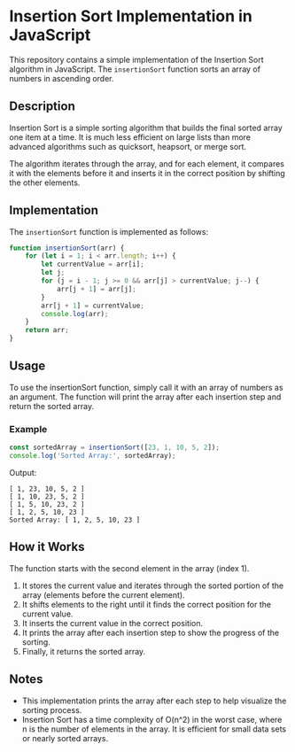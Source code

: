 # Insertion Sort Implementation in JavaScript

This repository contains a simple implementation of the Insertion Sort algorithm in JavaScript. The `insertionSort` function sorts an array of numbers in ascending order.

## Description

Insertion Sort is a simple sorting algorithm that builds the final sorted array one item at a time. It is much less efficient on large lists than more advanced algorithms such as quicksort, heapsort, or merge sort.

The algorithm iterates through the array, and for each element, it compares it with the elements before it and inserts it in the correct position by shifting the other elements.

## Implementation

The `insertionSort` function is implemented as follows:

```javascript
function insertionSort(arr) {
    for (let i = 1; i < arr.length; i++) {
        let currentValue = arr[i];
        let j;
        for (j = i - 1; j >= 0 && arr[j] > currentValue; j--) {
            arr[j + 1] = arr[j];
        }
        arr[j + 1] = currentValue;
        console.log(arr);
    }
    return arr;
}
```

## Usage

To use the insertionSort function, simply call it with an array of numbers as an argument. The function will print the array after each insertion step and return the sorted array.

### Example
```javascript
const sortedArray = insertionSort([23, 1, 10, 5, 2]);
console.log('Sorted Array:', sortedArray);
```

Output:

```less
[ 1, 23, 10, 5, 2 ]
[ 1, 10, 23, 5, 2 ]
[ 1, 5, 10, 23, 2 ]
[ 1, 2, 5, 10, 23 ]
Sorted Array: [ 1, 2, 5, 10, 23 ]
```

## How it Works

The function starts with the second element in the array (index 1).
1. It stores the current value and iterates through the sorted portion of the array (elements before the current element).
2. It shifts elements to the right until it finds the correct position for the current value.
3. It inserts the current value in the correct position.
4. It prints the array after each insertion step to show the progress of the sorting.
5. Finally, it returns the sorted array.

## Notes
* This implementation prints the array after each step to help visualize the sorting process.
* Insertion Sort has a time complexity of O(n^2) in the worst case, where n is the number of elements in the array. It is efficient for small data sets or nearly sorted arrays.
